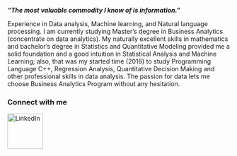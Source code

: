 
_**“The most valuable commodity I know of is information.”**_


Experience in Data analysis, Machine learning, and Natural language processing. I am currently studying Master’s degree in Business Analytics (concentrate on data analytics). My naturally excellent skills in mathematics and bachelor’s degree in Statistics and Quantitative Modeling provided me a solid foundation and a good intuition in Statistical Analysis and Machine Learning; also, that was my started time (2016) to study Programming Language C++, Regression Analysis, Quantitative Decision Making and other professional skills in data analysis. The passion for data lets me choose Business Analytics Program without any hesitation. 



### Connect with me
[<img align="left" alt="LinkedIn" width="80" />](http://www.linkedin.com/in/sunnyxili2019)

<!--
**SUNNYXILI/SUNNYXILI** is a ✨ _special_ ✨ repository because its `README.md` (this file) appears on your GitHub profile.





